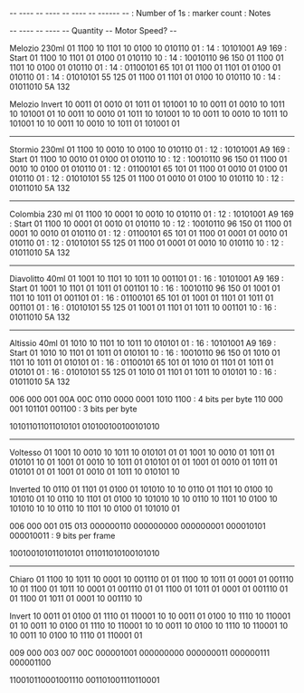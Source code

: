 -- ---- -- ---- -- ---- -- ------ -- : Number of 1s : marker count : Notes

-- ---- -- ---- -- Quantity -- Motor Speed? --

Melozio 230ml
01 1100 10 1101 10 0100 10 010110 01 : 14 : 10101001 A9 169 : Start
01 1100 10 1101 01 0100 01 010110 10 : 14 : 10010110 96 150
01 1100 01 1101 10 0100 01 010110 01 : 14 : 01100101 65 101
01 1100 01 1101 01 0100 01 010110 01 : 14 : 01010101 55 125
01 1100 01 1101 01 0100 10 010110 10 : 14 : 01011010 5A 132

Melozio Invert
10 0011 01 0010 01 1011 01 101001 10
10 0011 01 0010 10 1011 10 101001 01
10 0011 10 0010 01 1011 10 101001 10
10 0011 10 0010 10 1011 10 101001 10
10 0011 10 0010 10 1011 01 101001 01

-----------------------

Stormio 230ml
01 1100 10 0010 10 0100 10 010110 01 : 12 : 10101001 A9 169 : Start
01 1100 10 0010 01 0100 01 010110 10 : 12 : 10010110 96 150
01 1100 01 0010 10 0100 01 010110 01 : 12 : 01100101 65 101
01 1100 01 0010 01 0100 01 010110 01 : 12 : 01010101 55 125
01 1100 01 0010 01 0100 10 010110 10 : 12 : 01011010 5A 132

-----------------------

Colombia 230 ml
01 1100 10 0001 10 0010 10 010110 01 : 12 : 10101001 A9 169 : Start
01 1100 10 0001 01 0010 01 010110 10 : 12 : 10010110 96 150
01 1100 01 0001 10 0010 01 010110 01 : 12 : 01100101 65 101
01 1100 01 0001 01 0010 01 010110 01 : 12 : 01010101 55 125
01 1100 01 0001 01 0010 10 010110 10 : 12 : 01011010 5A 132

-----------------------

Diavolitto 40ml
01 1001 10 1101 10 1011 10 001101 01 : 16 : 10101001 A9 169 : Start
01 1001 10 1101 01 1011 01 001101 10 : 16 : 10010110 96 150
01 1001 01 1101 10 1011 01 001101 01 : 16 : 01100101 65 101
01 1001 01 1101 01 1011 01 001101 01 : 16 : 01010101 55 125
01 1001 01 1101 01 1011 10 001101 10 : 16 : 01011010 5A 132

-----------------------

Altissio 40ml
01 1010 10 1101 10 1011 10 010101 01 : 16 : 10101001 A9 169 : Start
01 1010 10 1101 01 1011 01 010101 10 : 16 : 10010110 96 150
01 1010 01 1101 10 1011 01 010101 01 : 16 : 01100101 65 101
01 1010 01 1101 01 1011 01 010101 01 : 16 : 01010101 55 125
01 1010 01 1101 01 1011 10 010101 10 : 16 : 01011010 5A 132

006  000  001  00A    00C
0110 0000 0001 1010   1100 : 4 bits per byte
110  000  001  101101 001100 : 3 bits per byte

101011011011010101
010100100100101010

-----------------------

Voltesso
01 1001 10 0010 10 1011 10 010101 01
01 1001 10 0010 01 1011 01 010101 10
01 1001 01 0010 10 1011 01 010101 01
01 1001 01 0010 01 1011 01 010101 01
01 1001 01 0010 01 1011 10 010101 10

Inverted
10 0110 01 1101 01 0100 01 101010 10
10 0110 01 1101 10 0100 10 101010 01
10 0110 10 1101 01 0100 10 101010 10
10 0110 10 1101 10 0100 10 101010 10
10 0110 10 1101 10 0100 01 101010 01

006       000       001       015       013
000000110 000000000 000000001 000010101 000010011 : 9 bits per frame

100100101011010101
011011010100101010

-----------------------

Chiaro
01 1100 10 1011 10 0001 10 001110 01
01 1100 10 1011 01 0001 01 001110 10
01 1100 01 1011 10 0001 01 001110 01
01 1100 01 1011 01 0001 01 001110 01
01 1100 01 1011 01 0001 10 001110 10

Invert
10 0011 01 0100 01 1110 01 110001 10
10 0011 01 0100 10 1110 10 110001 01
10 0011 10 0100 01 1110 10 110001 10
10 0011 10 0100 10 1110 10 110001 10
10 0011 10 0100 10 1110 01 110001 01

009       000       003       007       00C
000001001 000000000 000000011 000000111 000001100

110010110001001110
001101001110110001